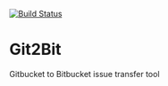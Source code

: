 [![Build Status](https://travis-ci.org/aoisupersix/git2bit.svg?branch=master)](https://travis-ci.org/aoisupersix/git2bit)

# Git2Bit

Gitbucket to Bitbucket issue transfer tool
